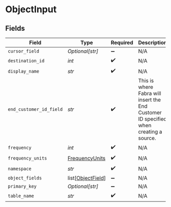 # ObjectInput


## Fields

| Field                                                                                 | Type                                                                                  | Required                                                                              | Description                                                                           | Example                                                                               |
| ------------------------------------------------------------------------------------- | ------------------------------------------------------------------------------------- | ------------------------------------------------------------------------------------- | ------------------------------------------------------------------------------------- | ------------------------------------------------------------------------------------- |
| `cursor_field`                                                                        | *Optional[str]*                                                                       | :heavy_minus_sign:                                                                    | N/A                                                                                   | updated_at                                                                            |
| `destination_id`                                                                      | *int*                                                                                 | :heavy_check_mark:                                                                    | N/A                                                                                   | 2                                                                                     |
| `display_name`                                                                        | *str*                                                                                 | :heavy_check_mark:                                                                    | N/A                                                                                   | BigQuery                                                                              |
| `end_customer_id_field`                                                               | *str*                                                                                 | :heavy_check_mark:                                                                    | This is where Fabra will insert the End Customer ID specified when creating a source. | end_customer_id                                                                       |
| `frequency`                                                                           | *int*                                                                                 | :heavy_check_mark:                                                                    | N/A                                                                                   | 30                                                                                    |
| `frequency_units`                                                                     | [FrequencyUnits](../../models/shared/frequencyunits.md)                               | :heavy_check_mark:                                                                    | N/A                                                                                   |                                                                                       |
| `namespace`                                                                           | *str*                                                                                 | :heavy_check_mark:                                                                    | N/A                                                                                   | bigquery_dataset                                                                      |
| `object_fields`                                                                       | list[[ObjectField](../../models/shared/objectfield.md)]                               | :heavy_minus_sign:                                                                    | N/A                                                                                   |                                                                                       |
| `primary_key`                                                                         | *Optional[str]*                                                                       | :heavy_minus_sign:                                                                    | N/A                                                                                   | event_id                                                                              |
| `table_name`                                                                          | *str*                                                                                 | :heavy_check_mark:                                                                    | N/A                                                                                   | events                                                                                |